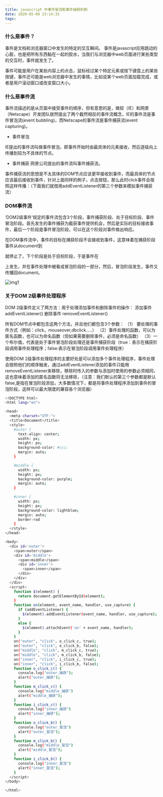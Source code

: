 ```yaml
---
title: javascript 中事件冒泡和事件捕获机制
date: 2020-05-09 23:14:33
tags:
---
```

### 什么是事件？
事件是文档和浏览器窗口中发生的特定的交互瞬间。 事件是javascript应用跳动的心脏，也是把所有东西黏在一起的胶水，当我们与浏览器中web页面进行某些类型的交互时，事件就发生了。

 事件可能是用户在某些内容上的点击，鼠标经过某个特定元素或按下键盘上的某些按键，事件还可能是web浏览器中发生的事情，比如说某个web页面加载完成，或者是用户滚动窗口或改变窗口大小。

 ### 什么是事件流
 事件流描述的是从页面中接受事件的顺序，但有意思的是，微软（IE）和网景（Netscape）开发团队居然提出了两个截然相反的事件流概念，IE的事件流是事件冒泡流(event bubbling)，而Netscape的事件流是事件捕获流(event capturing)。

 - 事件冒泡

IE提出的事件流叫做事件冒泡，即事件开始时由最具体的元素接收，然后逐级向上传播到较为不具体的节点。

- 事件捕获
网景公司提出的事件流叫事件捕获流。

事件捕获流的思想是不太具体的DOM节点应该更早接收到事件，而最具体的节点应该最后接收到事件，针对上面同样的例子，点击按钮，那么此时click事件会按照这样传播：（下面我们就借用addEventListener的第三个参数来模拟事件捕获流）

### DOM事件流
‘DOM2级事件’规定的事件流包含3个阶段，事件捕获阶段、处于目标阶段、事件冒泡阶段。首先发生的事件捕获为截获事件提供机会，然后是实际的目标接收事件，最后一个阶段是事件冒泡阶段，可以在这个阶段对事件做出响应。

在DOM事件流中，事件的目标在捕获阶段不会接收到事件，这意味着在捕获阶段事件从document到<p>就停止了，下个阶段是处于目标阶段，于是事件在<p>上发生，并在事件处理中被看成冒泡阶段的一部分，然后，冒泡阶段发生，事件又传播回document。

![img1](http://image.mzliaoba.com/pic/chatroom/2562048239/20200509/abe04323-b8ba-4eef-8963-ef6691cd590f1174211-20171201225153933-1205737719.png)

### 关于DOM 2级事件处理程序
DOM 2级事件定义了两方法：用于处理添加事件和删除事件的操作： 添加事件 addEventListener()     删除事件  removeEventListener()

所有DOM节点中都包含这两个方法，并且他们都包含3个参数： （1） 要处理的事件方式（例如：click，mouseover,dbclick.....） （2）事件处理的函数，可以为匿名函数，也可以为命名函数（但如果需要删除事件，必须是命名函数） （3）一个布尔值，代表是处于事件冒泡阶段处理还是事件捕获阶段（true：表示在捕获阶段调用事件处理程序；false:表示在冒泡阶段调用事件处理程序）

使用DOM 2级事件处理程序的主要好处是可以添加多个事件处理程序，事件处理会按照他们的顺序触发，通过addEventListener添加的事件只能用removeEventListener来移除，移除时传入的参数与添加时使用的参数必须相同，这也意味着添加的匿名函数将无法移除，（注意：我们默认的第三个参数都是默认false,是指在冒泡阶段添加，大多数情况下，都是将事件处理程序添加到事件的冒泡阶段，这样可以最大限度的兼容各个浏览器）
```bash
<!DOCTYPE html>
<html lang="en">

<head>
  <meta charset="UTF-">
  <title>Document</title>
  <style>
    #outer {
      text-align: center;
      width: px;
      height: px;
      background-color: #ccc;
      margin: auto;
    }

    #middle {
      width: px;
      height: px;
      background-color: purple;
      margin: auto;
    }

    #inner {
      width: px;
      height: px;
      background-color: lightblue;
      margin: auto;
      border-rad
    }
  </style>
</head>

<body>
  <div id='outer'>
    <span>outer</span>
    <div id='middle'>
      <span>middle</span>
      <div id='inner'>
        <span>inner</span>
      </div>
    </div>
  </div>
  <script>
    function $(element) {
      return document.getElementById(element);
    }
    function on(element, event_name, handler, use_capture) {
      if (addEventListener) {
        $(element).addEventListener(event_name, handler, use_capture);
      }
      else {
        $(element).attachEvent('on' + event_name, handler);
      }
    }
    on("outer", "click", o_click_c, true);
    on("outer", "click", o_click_b, false);
    on("middle", "click", m_click_c, true);
    on("middle", "click", m_click_b, false);
    on("inner", "click", i_click_c, true);
    on("inner", "click", i_click_b, false);
    function o_click_c() {
      console.log("outer_捕获");
      alert("outer_捕获");
    }
    function m_click_c() {
      console.log("middle_捕获")
      alert("middle_捕获");
    }
    function i_click_c() {
      console.log("inner_捕获")
      alert("inner_捕获");
    }
    function o_click_b() {
      console.log("outer_冒泡")
      alert("outer_冒泡");
    }
    function m_click_b() {
      console.log("middle_冒泡")
      alert("middle_冒泡");
    }
    function i_click_b() {
      console.log("inner_冒泡")
      alert("inner_冒泡");
    }
  </script>
</body>

</html>
```
